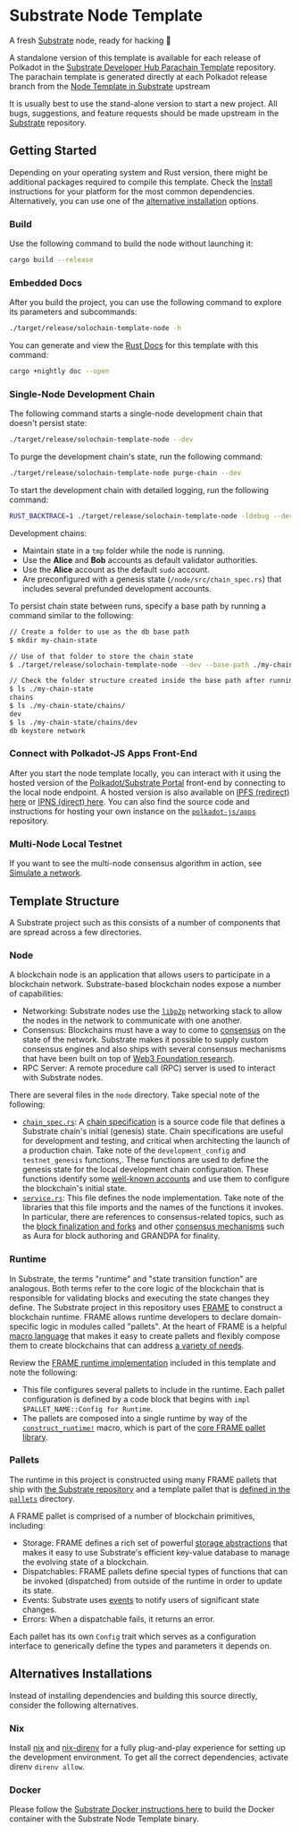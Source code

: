 # Substrate Node Template

A fresh [Substrate](https://substrate.io/) node, ready for hacking :rocket:

A standalone version of this template is available for each release of Polkadot
in the [Substrate Developer Hub Parachain
Template](https://github.com/substrate-developer-hub/substrate-parachain-template/)
repository. The parachain template is generated directly at each Polkadot
release branch from the [Node Template in
Substrate](https://github.com/paritytech/polkadot-sdk/tree/master/substrate/bin/solochain-template-node)
upstream

It is usually best to use the stand-alone version to start a new project. All
bugs, suggestions, and feature requests should be made upstream in the
[Substrate](https://github.com/paritytech/polkadot-sdk/tree/master/substrate)
repository.

## Getting Started

Depending on your operating system and Rust version, there might be additional
packages required to compile this template. Check the
[Install](https://docs.substrate.io/install/) instructions for your platform for
the most common dependencies. Alternatively, you can use one of the [alternative
installation](#alternatives-installations) options.

### Build

Use the following command to build the node without launching it:

```sh
cargo build --release
```

### Embedded Docs

After you build the project, you can use the following command to explore its
parameters and subcommands:

```sh
./target/release/solochain-template-node -h
```

You can generate and view the [Rust
Docs](https://doc.rust-lang.org/cargo/commands/cargo-doc.html) for this template
with this command:

```sh
cargo +nightly doc --open
```

### Single-Node Development Chain

The following command starts a single-node development chain that doesn't
persist state:

```sh
./target/release/solochain-template-node --dev
```

To purge the development chain's state, run the following command:

```sh
./target/release/solochain-template-node purge-chain --dev
```

To start the development chain with detailed logging, run the following command:

```sh
RUST_BACKTRACE=1 ./target/release/solochain-template-node -ldebug --dev
```

Development chains:

- Maintain state in a `tmp` folder while the node is running.
- Use the **Alice** and **Bob** accounts as default validator authorities.
- Use the **Alice** account as the default `sudo` account.
- Are preconfigured with a genesis state (`/node/src/chain_spec.rs`) that
  includes several prefunded development accounts.


To persist chain state between runs, specify a base path by running a command
similar to the following:

```sh
// Create a folder to use as the db base path
$ mkdir my-chain-state

// Use of that folder to store the chain state
$ ./target/release/solochain-template-node --dev --base-path ./my-chain-state/

// Check the folder structure created inside the base path after running the chain
$ ls ./my-chain-state
chains
$ ls ./my-chain-state/chains/
dev
$ ls ./my-chain-state/chains/dev
db keystore network
```

### Connect with Polkadot-JS Apps Front-End

After you start the node template locally, you can interact with it using the
hosted version of the [Polkadot/Substrate
Portal](https://polkadot.js.org/apps/#/explorer?rpc=ws://localhost:9944)
front-end by connecting to the local node endpoint. A hosted version is also
available on [IPFS (redirect) here](https://dotapps.io/) or [IPNS (direct)
here](ipns://dotapps.io/?rpc=ws%3A%2F%2F127.0.0.1%3A9944#/explorer). You can
also find the source code and instructions for hosting your own instance on the
[`polkadot-js/apps`](https://github.com/polkadot-js/apps) repository.

### Multi-Node Local Testnet

If you want to see the multi-node consensus algorithm in action, see [Simulate a
network](https://docs.substrate.io/tutorials/build-a-blockchain/simulate-network/).

## Template Structure

A Substrate project such as this consists of a number of components that are
spread across a few directories.

### Node

A blockchain node is an application that allows users to participate in a
blockchain network. Substrate-based blockchain nodes expose a number of
capabilities:

- Networking: Substrate nodes use the [`libp2p`](https://libp2p.io/) networking
  stack to allow the nodes in the network to communicate with one another.
- Consensus: Blockchains must have a way to come to
  [consensus](https://docs.substrate.io/fundamentals/consensus/) on the state of
  the network. Substrate makes it possible to supply custom consensus engines
  and also ships with several consensus mechanisms that have been built on top
  of [Web3 Foundation
  research](https://research.web3.foundation/en/latest/polkadot/NPoS/index.html).
- RPC Server: A remote procedure call (RPC) server is used to interact with
  Substrate nodes.

There are several files in the `node` directory. Take special note of the
following:

- [`chain_spec.rs`](./node/src/chain_spec.rs): A [chain
  specification](https://docs.substrate.io/build/chain-spec/) is a source code
  file that defines a Substrate chain's initial (genesis) state. Chain
  specifications are useful for development and testing, and critical when
  architecting the launch of a production chain. Take note of the
  `development_config` and `testnet_genesis` functions,. These functions are
  used to define the genesis state for the local development chain
  configuration. These functions identify some [well-known
  accounts](https://docs.substrate.io/reference/command-line-tools/subkey/) and
  use them to configure the blockchain's initial state.
- [`service.rs`](./node/src/service.rs): This file defines the node
  implementation. Take note of the libraries that this file imports and the
  names of the functions it invokes. In particular, there are references to
  consensus-related topics, such as the [block finalization and
  forks](https://docs.substrate.io/fundamentals/consensus/#finalization-and-forks)
  and other [consensus
  mechanisms](https://docs.substrate.io/fundamentals/consensus/#default-consensus-models)
  such as Aura for block authoring and GRANDPA for finality.


### Runtime

In Substrate, the terms "runtime" and "state transition function" are analogous.
Both terms refer to the core logic of the blockchain that is responsible for
validating blocks and executing the state changes they define. The Substrate
project in this repository uses
[FRAME](https://docs.substrate.io/learn/runtime-development/#frame) to construct
a blockchain runtime. FRAME allows runtime developers to declare domain-specific
logic in modules called "pallets". At the heart of FRAME is a helpful [macro
language](https://docs.substrate.io/reference/frame-macros/) that makes it easy
to create pallets and flexibly compose them to create blockchains that can
address [a variety of needs](https://substrate.io/ecosystem/projects/).

Review the [FRAME runtime implementation](./runtime/src/lib.rs) included in this
template and note the following:

- This file configures several pallets to include in the runtime. Each pallet
  configuration is defined by a code block that begins with `impl
  $PALLET_NAME::Config for Runtime`.
- The pallets are composed into a single runtime by way of the
  [`construct_runtime!`](https://paritytech.github.io/substrate/master/frame_support/macro.construct_runtime.html)
  macro, which is part of the [core FRAME pallet
  library](https://docs.substrate.io/reference/frame-pallets/#system-pallets).

### Pallets

The runtime in this project is constructed using many FRAME pallets that ship
with [the Substrate
repository](https://github.com/paritytech/polkadot-sdk/tree/master/substrate/frame) and a
template pallet that is [defined in the
`pallets`](./pallets/template/src/lib.rs) directory.

A FRAME pallet is comprised of a number of blockchain primitives, including:

- Storage: FRAME defines a rich set of powerful [storage
  abstractions](https://docs.substrate.io/build/runtime-storage/) that makes it
  easy to use Substrate's efficient key-value database to manage the evolving
  state of a blockchain.
- Dispatchables: FRAME pallets define special types of functions that can be
  invoked (dispatched) from outside of the runtime in order to update its state.
- Events: Substrate uses
  [events](https://docs.substrate.io/build/events-and-errors/) to notify users
  of significant state changes.
- Errors: When a dispatchable fails, it returns an error.

Each pallet has its own `Config` trait which serves as a configuration interface
to generically define the types and parameters it depends on.

## Alternatives Installations

Instead of installing dependencies and building this source directly, consider
the following alternatives.

### Nix

Install [nix](https://nixos.org/) and
[nix-direnv](https://github.com/nix-community/nix-direnv) for a fully
plug-and-play experience for setting up the development environment. To get all
the correct dependencies, activate direnv `direnv allow`.

### Docker

Please follow the [Substrate Docker instructions
here](https://github.com/paritytech/polkadot-sdk/blob/master/substrate/docker/README.md) to
build the Docker container with the Substrate Node Template binary.
